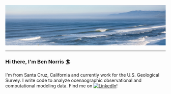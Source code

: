![Header](https://github.com/bknorris/bknorris/blob/master/NorthWestOffshore.PNG "Header")
<hr size=”10″ noshade>

### Hi there, I'm Ben Norris :surfer:

I'm from Santa Cruz, California and currently work for the U.S. Geological Survey. I write code to analyze ocenaographic observational and computational modeling data. Find me on [![LinkedIn][1.2]][1]!

<!-- Icons -->

[1.2]: https://raw.githubusercontent.com/MartinHeinz/MartinHeinz/master/linkedin-3-16.png (LinkedIn icon without padding)

<!-- Links to your social media accounts -->

[1]: https://www.linkedin.com/in/benjamin-k-norris/

